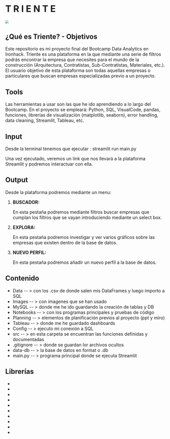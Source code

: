 

# T R I E N T E

<img src="C:\Users\pablo\Desktop\IRONHACK\Triente-Final-Project\Images\Portada.jpg" style="zoom:60%;" />



## ¿Qué es Triente? - Objetivos

Este repositorio es mi proyecto final del Bootcamp Data Analytics en Ironhack. Triente es una plataforma en la que mediante una serie de filtros podrás encontrar la empresa que necesites para el mundo de la construcción (Arquitectura, Contratistas, Sub-Contratistas, Materiales, etc.). El usuario objetivo de esta plataforma son todas aquellas empresas o particulares que buscan empresas especializadas previo a un proyecto.



## Tools

Las herramientas a usar son las que he ido aprendiendo a lo largo del Bootcamp. En el proyecto se empleará: Python, SQL, VisualCode, pandas, funciones, librerías de visualización (matplotlib, seaborn), error handling, data cleaning, Streamlit, Tableau, etc.



## Input

Desde la terminal tenemos que ejecutar :  streamlit run main.py

Una vez ejecutado, veremos un link que nos llevará  a la plataforma Streamlit y podremos interactuar con ella.



## Output

Desde la plataforma podremos mediante un menu:

1. **BUSCADOR:**

   En esta pestaña podremos mediante filtros buscar empresas que cumplan los filtros que se vayan introduciendo mediante un select box.

   

2. **EXPLORA:**

   En esta pestaña podremos investigar y ver varios gráficos sobre las empresas que existen dentro de la base de datos.



3. **NUEVO PERFIL:**

   En esta pestaña podremos añadir un nuevo perfil a la base de datos.



## Contenido

- Data -- > con los .csv de donde salen mis DataFrames y luego importo a SQL
- Images  -- > con imagenes que se han usado
- MySQL -- > donde me he ido guardando la creación de tablas y DB
- Notebooks -- > con los programas principales y pruebas de código
- Planning -- > elementos de planificación previos al proyecto (ppt y miro)
- Tableau -- > donde me he guardado dashboards
- Config -- > ejecuto mi conexión a SQL
- src -- >  en esta carpeta se encuentran las funciones definidas y documentadas
- .gitignore -- > donde se guardan lor archivos ocultos
- data-db -- > la base de datos en format o .db
- main.py -- > programa principal donde se ejecuta Streamlit



## Librerías

- [Streamlit]: https://docs.streamlit.io/en/stable/

  

- [pandas]: https://pandas.pydata.org/docs/

  

- [numpy]: https://numpy.org/doc/

  

- [seaborn]: https://seaborn.pydata.org/

  

- [maplotlib]: https://matplotlib.org/

  

- [PIL]: https://omz-software.com/pythonista/docs/ios/PIL.html

  

- [Time]: https://docs.python.org/3/library/time.html

  

- [sqlalchemy]: https://docs.sqlalchemy.org/en/14/

  

- [Os]: https://docs.python.org/3/library/os.html

  

- [String]: https://docs.python.org/3/library/string.html

  















